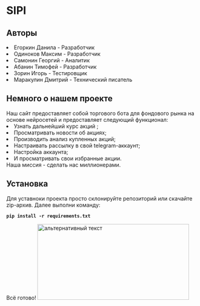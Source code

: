 # SIPI
<div data-target="readme-toc.content" class="Box-body px-5 pb-5">
<article class="markdown-body entry-content container-lg" itemprop="text">
<h1>Авторы</h1>
<li>Егоркин Данила - Разработчик</li>
<li>Одиноков Максим - Разработчик</li>
<li>Самонин Георгий - Аналитик</li>
<li>Абанин Тимофей - Разработчик</li>
<li>Зорин Игорь - Тестировщик</li>
<li>Маракулин Дмитрий - Технический писатель</li>
 
<h1>Немного о нашем проекте</h1>
Наш сайт предоставляет собой торгового бота для фондового рынка на основе нейросетей и предоставляет следующий функционал:
<li>Узнать дальнейший курс акций ;</li>
<li>Просматривать новости об акциях;</li>
<li>Производить анализ купленных акций;</li>
<li>Настраивать рассылку в свой telegram-аккаунт;</li>
<li>Настройка аккаунта;</li>
<li>И просматривать свои избранные акции.</li>
Наша миссия - сделать нас миллионерами.
 
<h1>Установка</h1>
Для уставноки проекта просто склонируйте репозиторий или скачайте zip-архив.
Далее выполни команду:
<div class="snippet-clipboard-content position-center overflow-auto">
<pre>
<code><b>pip install -r requirements.txt</b></code>
</pre>
<div class="zeroclipboard-container position-absolute right-0 top-0">
<clipboard-copy aria-label="Copied!" class="ClipboardButton btn js-clipboard-copy m-2 p-0 tooltipped-no-delay" data-copy-feedback="Copied!" data-tooltip-direction="w" value="Give the example" tabindex="0" role="button" style="display: inherit;"></clipboard-copy>
</div>
</div>
Всё готово!
<img src="https://sun1-84.userapi.com/impg/NeKCDSHd9A3fNert8dhdqFApin7QpwlsxKEbCQ/IGX0noSyuig.jpg?size=1242x602&quality=96&sign=4d6200685ff4890302ea0844f1d0753a&type=album" alt="альтернативный текст" style="height: 200px; width: 400px;">
</article>
</div>
